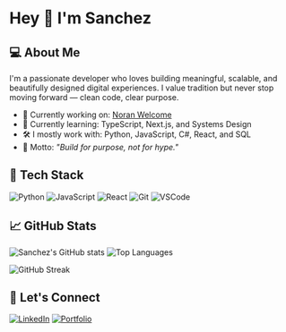 # Hey 👋 I'm Sanchez

## 💻 About Me
I'm a passionate developer who loves building meaningful, scalable, and beautifully designed digital experiences. I value tradition but never stop moving forward — clean code, clear purpose.

- 🔭 Currently working on: [Noran Welcome](https://github.com/lurenzawashere/Noran-Welcome)
- 🌱 Currently learning: TypeScript, Next.js, and Systems Design
- 🛠️ I mostly work with: Python, JavaScript, C#, React, and SQL
- 🧠 Motto: *"Build for purpose, not for hype."*

## 🧰 Tech Stack
![Python](https://img.shields.io/badge/-Python-3776AB?style=flat&logo=python&logoColor=white)
![JavaScript](https://img.shields.io/badge/-JavaScript-F7DF1E?style=flat&logo=javascript&logoColor=black)
![React](https://img.shields.io/badge/-React-61DAFB?style=flat&logo=react&logoColor=black)
![Git](https://img.shields.io/badge/-Git-F05032?style=flat&logo=git&logoColor=white)
![VSCode](https://img.shields.io/badge/-VSCode-007ACC?style=flat&logo=visual-studio-code&logoColor=white)

## 📈 GitHub Stats
![Sanchez's GitHub stats](https://github-readme-stats.vercel.app/api?username=lurenzawashere&show_icons=true&theme=tokyonight)
![Top Languages](https://github-readme-stats.vercel.app/api/top-langs/?username=lurenzawashere&layout=compact&theme=tokyonight)

![GitHub Streak](https://github-readme-streak-stats.herokuapp.com?user=lurenzawashere&theme=tokyonight)


## 🔗 Let's Connect
[![LinkedIn](https://img.shields.io/badge/LinkedIn-blue?style=flat&logo=linkedin)](https://linkedin.com/in/yourname)
[![Portfolio](https://img.shields.io/badge/Portfolio-000?style=flat&logo=firefox&logoColor=white)](https://yourportfolio.com)
